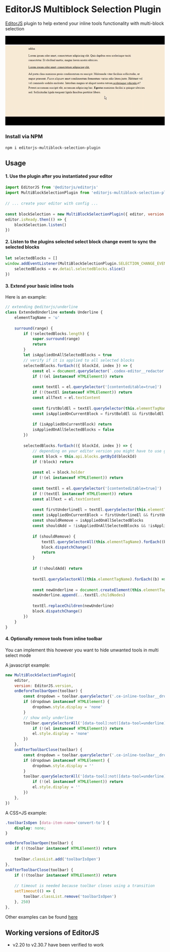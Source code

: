 # EditorJS Multiblock Selection Plugin

[EditorJS](https://editorjs.io) plugin to help extend your inline tools functionality with multi-block selection

![](./assets/example.gif)

### Install via NPM

```shell
npm i editorjs-multiblock-selection-plugin
```

## Usage

#### 1. Use the plugin after you instantiated your editor

```js
import EditorJS from '@editorjs/editorjs'
import MultiBlockSelectionPlugin from 'editorjs-multiblock-selection-plugin'

// ... create your editor with config ...

const blockSelection = new MultiBlockSelectionPlugin({ editor, version: EditorJS.version })
editor.isReady.then(() => {
    blockSelection.listen()
})
```

#### 2. Listen to the plugins selected select block change event to sync the selected blocks

```js
let selectedBlocks = []
window.addEventListener(MultiBlockSelectionPlugin.SELECTION_CHANGE_EVENT, (ev) => {
    selectedBlocks = ev.detail.selectedBlocks.slice()
})
```

#### 3. Extend your basic inline tools

Here is an example:

```js
// extending @editorjs/underline
class ExtendedUnderline extends Underline {
    elementTagName = 'u'

    surround(range) {
        if (!selectedBlocks.length) {
            super.surround(range)
            return
        }
        let isAppliedOnAllSelectedBlocks = true
        // verify if it is applied to all selected blocks
        selectedBlocks.forEach(({ blockId, index }) => {
            const el = document.querySelector(`.codex-editor__redactor .ce-block:nth-child(${index + 1})`)
            if (!(el instanceof HTMLElement)) return

            const textEl = el.querySelector('[contenteditable=true]')
            if (!(textEl instanceof HTMLElement)) return
            const allText = el.textContent

            const firstBoldEl = textEl.querySelector(this.elementTagName)
            const isAppliedOnCurrentBlock = firstBoldEl && firstBoldEl.textContent == allText

            if (isAppliedOnCurrentBlock) return
            isAppliedOnAllSelectedBlocks = false
        })

        selectedBlocks.forEach(({ blockId, index }) => {
            // depending on your editor version you might have to use getByIndex();
            const block = this.api.blocks.getById(blockId)
            if (!block) return

            const el = block.holder
            if (!(el instanceof HTMLElement)) return

            const textEl = el.querySelector('[contenteditable=true]')
            if (!(textEl instanceof HTMLElement)) return
            const allText = el.textContent

            const firstUnderlineEl = textEl.querySelector(this.elementTagName)
            const isAppliedOnCurrentBlock = firstUnderlineEl && firstUnderlineEl.textContent == allText
            const shouldRemove = isAppliedOnAllSelectedBlocks
            const shouldAdd = !isAppliedOnAllSelectedBlocks && !isAppliedOnCurrentBlock

            if (shouldRemove) {
                textEl.querySelectorAll(this.elementTagName).forEach((b) => b.replaceWith(...b.childNodes))
                block.dispatchChange()
                return
            }

            if (!shouldAdd) return

            textEl.querySelectorAll(this.elementTagName).forEach((b) => b.replaceWith(...b.childNodes))

            const newUnderline = document.createElement(this.elementTagName)
            newUnderline.append(...textEl.childNodes)

            textEl.replaceChildren(newUnderline)
            block.dispatchChange()
        })
    }
}
```

#### 4. Optionally remove tools from inline toolbar

You can implement this however you want to hide unwanted tools in multi select mode

A javascript example:

```js
new MultiBlockSelectionPlugin({
    editor,
    version: EditorJS.version,
    onBeforeToolbarOpen(toolbar) {
        const dropdown = toolbar.querySelector('.ce-inline-toolbar__dropdown')
        if (dropdown instanceof HTMLElement) {
            dropdown.style.display = 'none'
        }
        // show only underline
        toolbar.querySelectorAll('[data-tool]:not([data-tool=underline])').forEach((el) => {
            if (!(el instanceof HTMLElement)) return
            el.style.display = 'none'
        })
    },
    onAfterToolbarClose(toolbar) {
        const dropdown = toolbar.querySelector('.ce-inline-toolbar__dropdown')
        if (dropdown instanceof HTMLElement) {
            dropdown.style.display = ''
        }
        toolbar.querySelectorAll('[data-tool]:not([data-tool=underline])').forEach((el) => {
            if (!(el instanceof HTMLElement)) return
            el.style.display = ''
        })
    },
})
```

A CSS+JS example:

```css
.toolbarIsOpen [data-item-name='convert-to'] {
    display: none;
}
```

```js
onBeforeToolbarOpen(toolbar) {
    if (!(toolbar instanceof HTMLElement)) return

    toolbar.classList.add('toolbarIsOpen')
},
onAfterToolbarClose(toolbar) {
    if (!(toolbar instanceof HTMLElement)) return

    // timeout is needed because toolbar closes using a transition
    setTimeout(() => {
        toolbar.classList.remove('toolbarIsOpen')
    }, 250)
},
```

Other examples can be found [here](https://github.com/sebmeister2077/editorjs-multiblock-selection-plugin/tree/main/examples)

## Working versions of EditorJS

-   v2.20 to v2.30.7 have been verified to work
